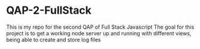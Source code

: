 # QAP-2-FullStack
This is my repo for the second QAP of Full Stack Javascript
The goal for this project is to get a working node server up and running with different views, being able to create and store log files

